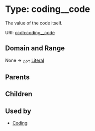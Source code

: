 
# Type: coding__code


The value of the code itself.

URI: [ccdh:coding__code](https://example.org/ccdh/coding__code)


## Domain and Range

None ->  <sub>OPT</sub> [Literal](types/Literal.md)

## Parents


## Children


## Used by

 * [Coding](Coding.md)
